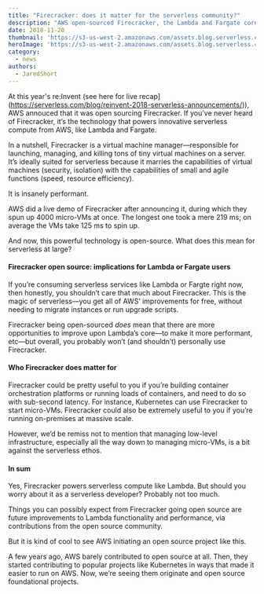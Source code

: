 ```yaml
---
title: "Firecracker: does it matter for the serverless community?"
description: "AWS open-sourced Firecracker, the Lambda and Fargate core. But how significant is it for the serverless community?"
date: 2018-11-28
thumbnail: 'https://s3-us-west-2.amazonaws.com/assets.blog.serverless.com/reinvent/reinvent-updates-thumb.png'
heroImage: 'https://s3-us-west-2.amazonaws.com/assets.blog.serverless.com/reinvent/reinvent-updates-header1.gif'
category:
  - news
authors: 
  - JaredShort
---
```


At this year's re:Invent (see here for live recap](https://serverless.com/blog/reinvent-2018-serverless-announcements/)), AWS annouced that it was open sourcing Firecracker. If you’ve never heard of Firecracker, it’s the technology that powers innovative serverless compute from AWS, like Lambda and Fargate.

In a nutshell, Firecracker is a virtual machine manager—responsible for launching, managing, and killing tons of tiny virtual machines on a server. It’s ideally suited for serverless because it marries the capabilities of virtual machines (security, isolation) with the capabilities of small and agile functions (speed, resource efficiency).

It is insanely performant.

AWS did a live demo of Firecracker after announcing it, during which they spun up 4000 micro-VMs at once. The longest one took a mere 219 ms; on average the VMs take 125 ms to spin up.

And now, this powerful technology is open-source. What does this mean for serverless at large?

#### Firecracker open source: implications for Lambda or Fargate users

If you’re consuming serverless services like Lambda or Fargte right now, then honestly, you shouldn’t care that much about Firecracker. This is the magic of serverless—you get all of AWS’ improvements for free, without needing to migrate instances or run upgrade scripts.

Firecracker being open-sourced *does* mean that there are more opportunities to improve upon Lambda’s core—to make it more performant, etc—but overall, you probably won’t (and shouldn’t) personally use Firecracker.

#### Who Firecracker does matter for

Firecracker could be pretty useful to you if you’re building container orchestration platforms or running loads of containers, and need to do so with sub-second latency. For instance, Kubernetes can use Firecracker to start micro-VMs. Firecracker could also be extremely useful to you if you’re running on-premises at massive scale.

However, we’d be remiss not to mention that managing low-level infrastructure, especially all the way down to managing micro-VMs, is a bit against the serverless ethos.

#### In sum

Yes, Firecracker powers serverless compute like Lambda. But should you worry about it as a serverless developer? Probably not too much.

Things you can possibly expect from Firecracker going open source are future improvements to Lambda functionality and performance, via contributions from the open source community. 

But it is kind of cool to see AWS initiating an open source project like this.

A few years ago, AWS barely contributed to open source at all. Then, they started contributing to popular projects like Kubernetes in ways that made it easier to run on AWS. Now, we’re seeing them originate and open source foundational projects.

